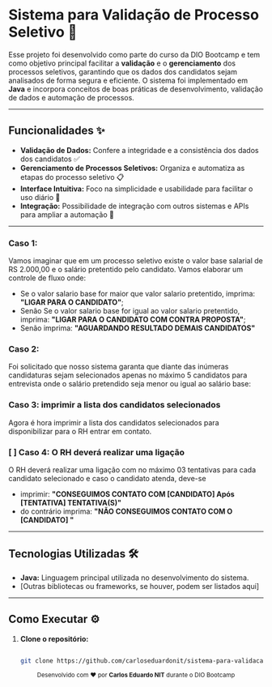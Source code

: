 # Sistema para Validação de Processo Seletivo 🚀

Esse projeto foi desenvolvido como parte do curso da DIO Bootcamp e tem como objetivo principal facilitar a **validação** e o **gerenciamento** dos processos seletivos, garantindo que os dados dos candidatos sejam analisados de forma segura e eficiente. O sistema foi implementado em **Java** e incorpora conceitos de boas práticas de desenvolvimento, validação de dados e automação de processos.

---

## Funcionalidades ✨

- **Validação de Dados:** Confere a integridade e a consistência dos dados dos candidatos ✅  
- **Gerenciamento de Processos Seletivos:** Organiza e automatiza as etapas do processo seletivo 📋  
- **Interface Intuitiva:** Foco na simplicidade e usabilidade para facilitar o uso diário 🎨  
- **Integração:** Possibilidade de integração com outros sistemas e APIs para ampliar a automação 🔗

---

### Caso 1:

Vamos imaginar que em um processo seletivo existe o valor base salarial de RS 2.000,00 e o salário pretentido pelo candidato. Vamos elaborar um controle de fluxo onde:

- Se o valor salario base for maior que valor salario pretentido, imprima:
**"LIGAR PARA O CANDIDATO"**;
- Senão Se o valor salario base for igual ao valor salario pretentido, imprima:
**"LIGAR PARA O CANDIDATO COM CONTRA PROPOSTA"**;
- Senão imprima: **"AGUARDANDO RESULTADO DEMAIS CANDIDATOS"**

### Caso 2:

Foi solicitado que nosso sistema garanta que diante das inúmeras
candidaturas sejam selecionados apenas no máximo 5 candidatos para
entrevista onde o salário pretendido seja menor ou igual ao salário base:

### Caso 3: imprimir a lista dos candidatos selecionados

Agora é hora imprimir a lista dos candidatos selecionados para disponibilizar para o RH entrar em contato.

### [ ] Caso 4: O RH deverá realizar uma ligação

O RH deverá realizar uma ligação com no máximo 03 tentativas para cada candidato selecionado e caso o candidato atenda, deve-se

- imprimir: **"CONSEGUIMOS CONTATO COM [CANDIDATO] Após [TENTATIVA] TENTATIVA(S)"**
- do contrário imprima: **"NÃO CONSEGUIMOS CONTATO COM O [CANDIDATO] "**

---

## Tecnologias Utilizadas 🛠️

- **Java:** Linguagem principal utilizada no desenvolvimento do sistema.  
- [Outras bibliotecas ou frameworks, se houver, podem ser listados aqui]

---

## Como Executar ⚙️

1. **Clone o repositório:**

   ``` bash

   git clone https://github.com/carloseduardonit/sistema-para-validacao-de-processo-seletivo.git

   ```

<div align="center"> <small>Desenvolvido com ♥ por <strong>Carlos Eduardo NIT</strong> durante o DIO Bootcamp</small> </div>